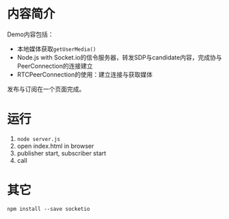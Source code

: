# 内容简介
Demo内容包括：
* 本地媒体获取`getUserMedia()`
* Node.js with Socket.io的信令服务器，转发SDP与candidate内容，完成协与PeerConnection的连接建立
* RTCPeerConnection的使用：建立连接与获取媒体

发布与订阅在一个页面完成。

# 运行

1. `node server.js`
2. open index.html in browser
3. publisher start, subscriber start
4. call

# 其它
`npm install --save socketio`